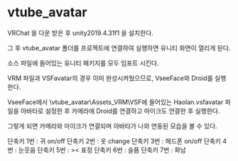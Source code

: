 # vtube_avatar

VRChat 을 다운 받은 후 unity2019.4.31f1 을 설치한다.

그 후 vtube_avatar 폴더를 프로젝트에 연결하여 실행하면 유니티 화면이 열리게 된다.

소스 파일에 들어있는 유니티 패키지를 모두 임포트 시킨다.

VRM 파일과 VSFavatar의 경우 이미 완성시켜뒀으므로, VseeFace와 Droid를 실행한다.

VseeFace에서 \vtube_avatar\Assets\_VRM\VSF에 들어있는 Haolan.vsfavatar 파일을 아바타로 설정한 후 카메라에 Droid를 연결하고 마이크도 연결한 후 실행한다.


그렇게 되면 카메라와 마이크가 연결되며 아바타가 나와 연동된 모습을 볼 수 있다.

단축키 1번 : 귀 on/off
단축키 2번 : 옷 change
단축키 3번 : 헤드폰 on/off
단축키 4번 : 눈웃음
단축키 5번 : >< 표정
단축키 6번 : 슬픔
단축키 7번 : 화남
